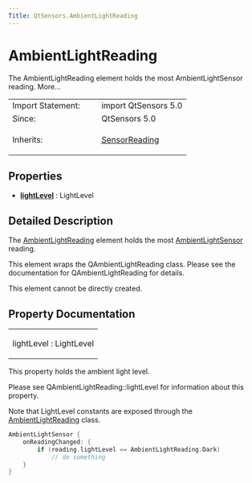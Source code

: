 ```yaml
---
Title: QtSensors.AmbientLightReading
---
```

        
AmbientLightReading
===================

<span class="subtitle"></span>
The AmbientLightReading element holds the most AmbientLightSensor reading. More...

<table>
<colgroup>
<col width="50%" />
<col width="50%" />
</colgroup>
<tbody>
<tr class="odd">
<td>Import Statement:</td>
<td>import QtSensors 5.0</td>
</tr>
<tr class="even">
<td>Since:</td>
<td>QtSensors 5.0</td>
</tr>
<tr class="odd">
<td>Inherits:</td>
<td><p><a href="QtSensors.SensorReading.md">SensorReading</a></p></td>
</tr>
</tbody>
</table>

<span id="properties"></span>
Properties
----------

-   ****[lightLevel](#lightLevel-prop)**** : LightLevel

<span id="details"></span>
Detailed Description
--------------------

The [AmbientLightReading](index.html) element holds the most [AmbientLightSensor](../QtSensors.AmbientLightSensor.md) reading.

This element wraps the QAmbientLightReading class. Please see the documentation for QAmbientLightReading for details.

This element cannot be directly created.

Property Documentation
----------------------

<table>
<colgroup>
<col width="100%" />
</colgroup>
<tbody>
<tr class="odd">
<td><p><span id="lightLevel-prop"></span><span class="name">lightLevel</span> : <span class="type">LightLevel</span></p></td>
</tr>
</tbody>
</table>

This property holds the ambient light level.

Please see QAmbientLightReading::lightLevel for information about this property.

Note that LightLevel constants are exposed through the [AmbientLightReading](index.html) class.

``` cpp
AmbientLightSensor {
    onReadingChanged: {
        if (reading.lightLevel == AmbientLightReading.Dark)
            // do something
    }
}
```

